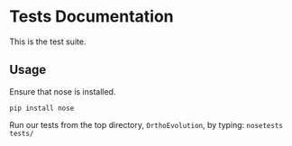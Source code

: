 # Tests Documentation

This is the test suite.

## Usage

Ensure that nose is installed.

`pip install nose`

Run our tests from the top directory, `OrthoEvolution`, by typing:
`nosetests tests/`
